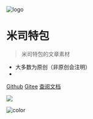 <!--
 * @LastEditors: misitebao
 * @Description: 请添加文档头注释！！！
--> 
<!-- _coverpage.md -->

![logo](https://cdn.jsdelivr.net/gh/misitebao/CDN@master/wechat_misitebao.jpg)

# 米司特包

> 米司特包的文章素材

- 大多数为原创（非原创会注明）
- 

[Github](https://github.com/misitebao/doc-template.git)
[Gitee](https://github.com/misitebao/doc-template.git)
[查阅文档](doc/README.md)

![](https://cdn.jsdelivr.net/gh/misitebao/CDN@master/bg/002.jpg)

![color](#009a61)
